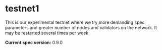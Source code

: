 # testnet1

This is our experimental testnet where we try more demanding spec parameters
and greater number of nodes and validators on the network. It may be restarted
several times per week.

**Current spec version:** 0.9.0

